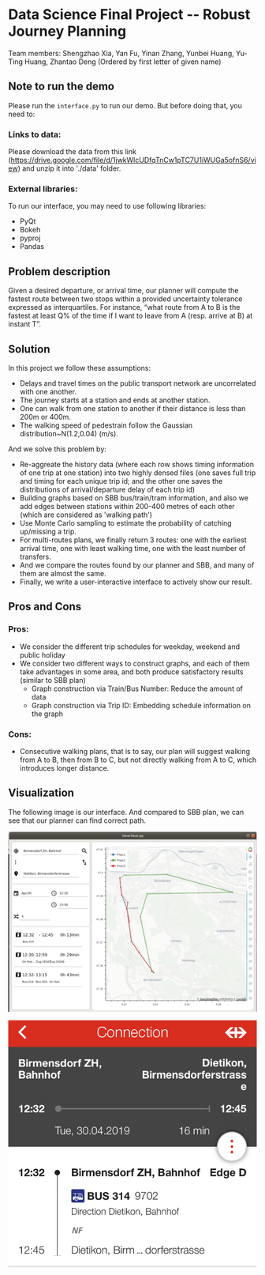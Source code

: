 # Data Science Final Project -- Robust Journey Planning

Team members: Shengzhao Xia, Yan Fu, Yinan Zhang, Yunbei Huang, Yu-Ting Huang, Zhantao Deng (Ordered by first letter of given name)


## Note to run the demo
Please run the `interface.py` to run our demo. But before doing that, you need to:
### Links to data: 
Please download the data from this link (https://drive.google.com/file/d/1jwkWlcUDfqTnCw1pTC7U1iWUGa5ofnS6/view) and unzip it into './data' folder.
### External libraries: 
To run our interface, you may need to use following libraries:
* PyQt
* Bokeh
* pyproj
* Pandas

## Problem description

Given a desired departure, or arrival time, our planner will compute the fastest route between two stops within a provided uncertainty tolerance expressed as interquartiles. For instance, “what route from A to B is the fastest at least Q% of the time if I want to leave from A (resp. arrive at B) at instant T”.

## Solution

In this project we follow these assumptions:
* Delays and travel times on the public transport network are uncorrelated with one another.
* The journey starts at a station and ends at another station.
* One can walk from one station to another if their distance is less than 200m or 400m.
* The walking speed of pedestrain follow the Gaussian distribution~N(1.2,0.04) (m/s).

And we solve this problem by:
* Re-aggreate the history data (where each row shows timing information of one trip at one station) into two highly densed files (one saves full trip and timing for each unique trip id; and the other one saves the distributions of arrival/departure delay of each trip id)
* Building graphs based on SBB bus/train/tram information, and also we add edges between stations within 200-400 metres of each other (which are considered as 'walking path')
* Use Monte Carlo sampling to estimate the probability of catching up/missing a trip.
* For multi-routes plans, we finally return 3 routes: one with the earliest arrival time, one with least walking time, one with the least number of transfers.
* And we compare the routes found by our planner and SBB, and many of them are almost the same.
* Finally, we write a user-interactive interface to actively show our result.

## Pros and Cons
### Pros:
* We consider the different trip schedules for weekday, weekend and public holiday
* We consider two different ways to construct graphs, and each of them take advantages in some area, and both produce satisfactory results (similar to SBB plan)
    * Graph construction via Train/Bus Number: Reduce the amount of data 
    * Graph construction via Trip ID: Embedding schedule information on the graph 


### Cons:
* Consecutive walking plans, that is to say, our plan will suggest walking from A to B, then from B to C, but not directly  walking from A to C, which introduces longer distance.

## Visualization
The following image is our interface. And compared to SBB plan, we can see that our planner can find correct path.

![interface](https://github.com/GentleDell/Robust-Journey-Planning/blob/master/image/interface.png)

![SBB](https://github.com/GentleDell/Robust-Journey-Planning/blob/master/image/SBB.jpg)




